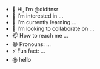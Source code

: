 - 👋 Hi, I’m @diditnsr
- 👀 I’m interested in ...
- 🌱 I’m currently learning ...
- 💞️ I’m looking to collaborate on ...
- 📫 How to reach me ...
- 😄 Pronouns: ...
- ⚡ Fun fact: ...
- @ hello
<!---
diditnsr/diditnsr is a ✨ special ✨ repository because its `README.md` (this file) appears on your GitHub profile.
You can click the Preview link to take a look at your changes.
--->
